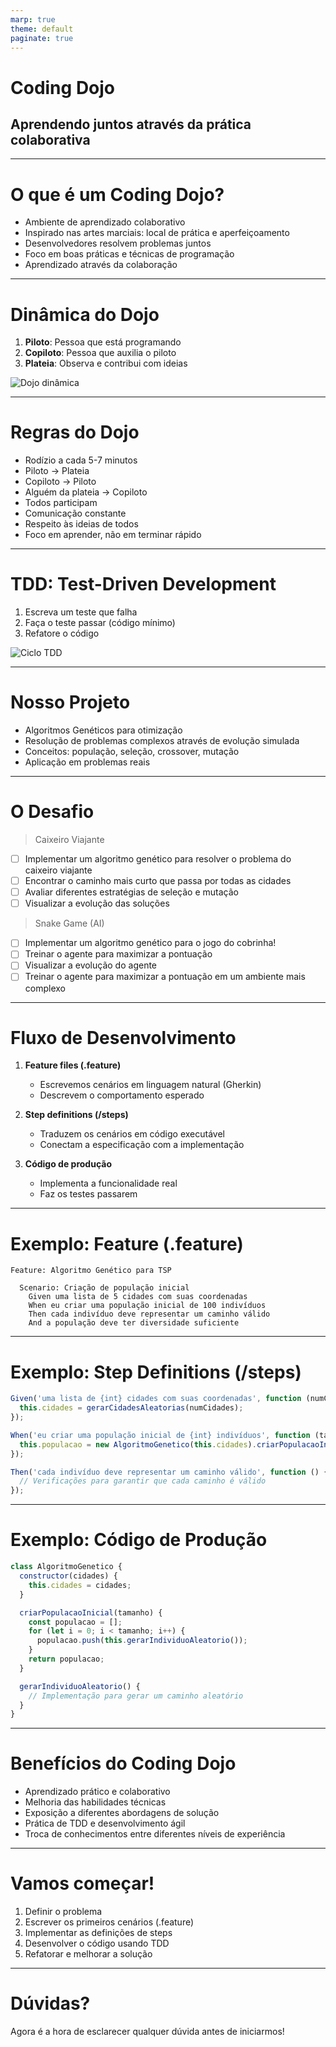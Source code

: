 ```yaml
---
marp: true
theme: default
paginate: true
---
```


# Coding Dojo
## Aprendendo juntos através da prática colaborativa

---

# O que é um Coding Dojo?

- Ambiente de aprendizado colaborativo
- Inspirado nas artes marciais: local de prática e aperfeiçoamento
- Desenvolvedores resolvem problemas juntos
- Foco em boas práticas e técnicas de programação
- Aprendizado através da colaboração

---

# Dinâmica do Dojo

1. **Piloto**: Pessoa que está programando
2. **Copiloto**: Pessoa que auxilia o piloto
3. **Plateia**: Observa e contribui com ideias

![Dojo dinâmica](https://i.imgur.com/123abc.png)

---

# Regras do Dojo

- Rodízio a cada 5-7 minutos
- Piloto → Plateia
- Copiloto → Piloto
- Alguém da plateia → Copiloto
- Todos participam
- Comunicação constante
- Respeito às ideias de todos
- Foco em aprender, não em terminar rápido

---

# TDD: Test-Driven Development

1. Escreva um teste que falha
2. Faça o teste passar (código mínimo)
3. Refatore o código

![Ciclo TDD](https://i.imgur.com/456def.png)

---

# Nosso Projeto

- Algoritmos Genéticos para otimização
- Resolução de problemas complexos através de evolução simulada
- Conceitos: população, seleção, crossover, mutação
- Aplicação em problemas reais

---

# O Desafio

> Caixeiro Viajante
- [ ] Implementar um algoritmo genético para resolver o problema do caixeiro viajante
- [ ] Encontrar o caminho mais curto que passa por todas as cidades
- [ ] Avaliar diferentes estratégias de seleção e mutação
- [ ] Visualizar a evolução das soluções

> Snake Game (AI)
- [ ] Implementar um algoritmo genético para o jogo do cobrinha!
- [ ] Treinar o agente para maximizar a pontuação
- [ ] Visualizar a evolução do agente
- [ ] Treinar o agente para maximizar a pontuação em um ambiente mais complexo

---

# Fluxo de Desenvolvimento

1. **Feature files (.feature)**
   - Escrevemos cenários em linguagem natural (Gherkin)
   - Descrevem o comportamento esperado

2. **Step definitions (/steps)**
   - Traduzem os cenários em código executável
   - Conectam a especificação com a implementação

3. **Código de produção**
   - Implementa a funcionalidade real
   - Faz os testes passarem

---

# Exemplo: Feature (.feature)

```gherkin
Feature: Algoritmo Genético para TSP
  
  Scenario: Criação de população inicial
    Given uma lista de 5 cidades com suas coordenadas
    When eu criar uma população inicial de 100 indivíduos
    Then cada indivíduo deve representar um caminho válido
    And a população deve ter diversidade suficiente
```

---

# Exemplo: Step Definitions (/steps)

```javascript
Given('uma lista de {int} cidades com suas coordenadas', function (numCidades) {
  this.cidades = gerarCidadesAleatorias(numCidades);
});

When('eu criar uma população inicial de {int} indivíduos', function (tamPopulacao) {
  this.populacao = new AlgoritmoGenetico(this.cidades).criarPopulacaoInicial(tamPopulacao);
});

Then('cada indivíduo deve representar um caminho válido', function () {
  // Verificações para garantir que cada caminho é válido
});
```

---

# Exemplo: Código de Produção

```javascript
class AlgoritmoGenetico {
  constructor(cidades) {
    this.cidades = cidades;
  }

  criarPopulacaoInicial(tamanho) {
    const populacao = [];
    for (let i = 0; i < tamanho; i++) {
      populacao.push(this.gerarIndividuoAleatorio());
    }
    return populacao;
  }

  gerarIndividuoAleatorio() {
    // Implementação para gerar um caminho aleatório
  }
}
```

---

# Benefícios do Coding Dojo

- Aprendizado prático e colaborativo
- Melhoria das habilidades técnicas
- Exposição a diferentes abordagens de solução
- Prática de TDD e desenvolvimento ágil
- Troca de conhecimentos entre diferentes níveis de experiência

---

# Vamos começar!

1. Definir o problema
2. Escrever os primeiros cenários (.feature)
3. Implementar as definições de steps
4. Desenvolver o código usando TDD
5. Refatorar e melhorar a solução

---

# Dúvidas?

Agora é a hora de esclarecer qualquer dúvida antes de iniciarmos!
